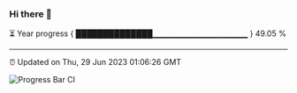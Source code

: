### Hi there 👋

⏳ Year progress { ██████████████▁▁▁▁▁▁▁▁▁▁▁▁▁▁▁▁ } 49.05 %

---

⏰ Updated on Thu, 29 Jun 2023 01:06:26 GMT

![Progress Bar CI](https://github.com/liununu/liununu/workflows/Progress%20Bar%20CI/badge.svg)
